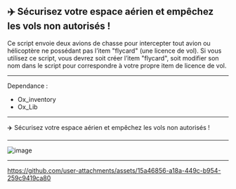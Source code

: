 ✈️ Sécurisez votre espace aérien et empêchez les vols non autorisés !
-----
Ce script envoie deux avions de chasse pour intercepter tout avion ou hélicoptère ne possédant pas l’item "flycard" (une licence de vol).
Si vous utilisez ce script, vous devrez soit créer l’item "flycard", soit modifier son nom dans le script pour correspondre à votre propre item de licence de vol.

-----
Dependance :

- Ox_inventory
- Ox_Lib

-----
✈️ Sécurisez votre espace aérien et empêchez les vols non autorisés !

-----
![image](https://github.com/user-attachments/assets/b7c161a2-7de7-465d-b830-e091546af8b0)

-----
https://github.com/user-attachments/assets/15a46856-a18a-449c-b954-259c9419ca80
